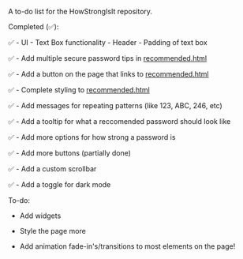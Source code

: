 A to-do list for the HowStrongIsIt repository.

Completed (✅):

✅
    - UI
    - Text Box functionality
    - Header
    - Padding of text box

✅ - Add multiple secure password tips in [recommended.html](recommended.html)

✅ - Add a button on the page that links to [recommended.html](recommended.html)

✅ - Complete styling to [recommended.html](recommended.html)

✅ - Add messages for repeating patterns (like 123, ABC, 246, etc)

✅ - Add a tooltip for what a reccomended password should look like

✅ - Add more options for how strong a password is

✅ - Add more buttons (partially done)

✅ - Add a custom scrollbar

✅ - Add a toggle for dark mode

To-do:
  
- Add widgets

- Style the page more

- Add animation fade-in's/transitions to most elements on the page!